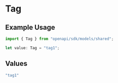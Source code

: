 # Tag

## Example Usage

```typescript
import { Tag } from "openapi/sdk/models/shared";

let value: Tag = "tag1";
```

## Values

```typescript
"tag1"
```